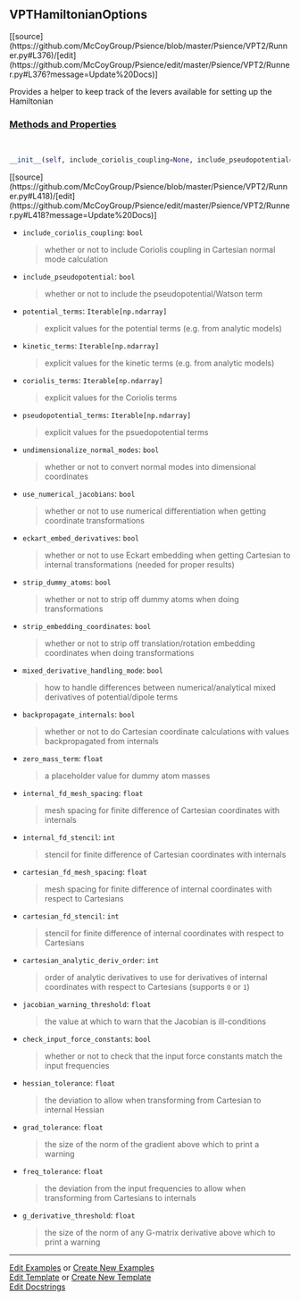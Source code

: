 ## <a id="Psience.VPT2.Runner.VPTHamiltonianOptions">VPTHamiltonianOptions</a> 
<div class="docs-source-link" markdown="1">
[[source](https://github.com/McCoyGroup/Psience/blob/master/Psience/VPT2/Runner.py#L376)/[edit](https://github.com/McCoyGroup/Psience/edit/master/Psience/VPT2/Runner.py#L376?message=Update%20Docs)]
</div>

Provides a helper to keep track of the levers available for
setting up the Hamiltonian

<div class="collapsible-section">
 <div class="collapsible-section collapsible-section-header" markdown="1">
 
### <a class="collapse-link" data-toggle="collapse" href="#methods">Methods and Properties</a> <a class="float-right" data-toggle="collapse" href="#methods"><i class="fa fa-chevron-down"></i></a>

 </div>
 <div class="collapsible-section collapsible-section-body collapse" id="methods" markdown="1">

<a id="Psience.VPT2.Runner.VPTHamiltonianOptions.__init__" class="docs-object-method">&nbsp;</a> 
```python
__init__(self, include_coriolis_coupling=None, include_pseudopotential=None, potential_terms=None, kinetic_terms=None, coriolis_terms=None, pseudopotential_terms=None, dipole_terms=None, dipole_derivatives=None, undimensionalize_normal_modes=None, use_numerical_jacobians=None, eckart_embed_derivatives=None, eckart_embed_planar_ref_tolerance=None, strip_dummy_atoms=None, strip_embedding_coordinates=None, mixed_derivative_handling_mode=None, backpropagate_internals=None, direct_propagate_cartesians=None, zero_mass_term=None, internal_fd_mesh_spacing=None, internal_fd_stencil=None, cartesian_fd_mesh_spacing=None, cartesian_fd_stencil=None, cartesian_analytic_deriv_order=None, internal_by_cartesian_order=None, cartesian_by_internal_order=None, jacobian_warning_threshold=None, check_input_force_constants=None, hessian_tolerance=None, grad_tolerance=None, freq_tolerance=None, g_derivative_threshold=None, gmatrix_tolerance=None, use_internal_modes=None): 
```
<div class="docs-source-link" markdown="1">
[[source](https://github.com/McCoyGroup/Psience/blob/master/Psience/VPT2/Runner.py#L418)/[edit](https://github.com/McCoyGroup/Psience/edit/master/Psience/VPT2/Runner.py#L418?message=Update%20Docs)]
</div>


- `include_coriolis_coupling`: `bool`
    >whether or not to include Coriolis coupling in Cartesian normal mode calculation
- `include_pseudopotential`: `bool`
    >whether or not to include the pseudopotential/Watson term
- `potential_terms`: `Iterable[np.ndarray]`
    >explicit values for the potential terms (e.g. from analytic models)
- `kinetic_terms`: `Iterable[np.ndarray]`
    >explicit values for the kinetic terms (e.g. from analytic models)
- `coriolis_terms`: `Iterable[np.ndarray]`
    >explicit values for the Coriolis terms
- `pseudopotential_terms`: `Iterable[np.ndarray]`
    >explicit values for the psuedopotential terms
- `undimensionalize_normal_modes`: `bool`
    >whether or not to convert normal modes into dimensional coordinates
- `use_numerical_jacobians`: `bool`
    >whether or not to use numerical differentiation when getting coordinate transformations
- `eckart_embed_derivatives`: `bool`
    >whether or not to use Eckart embedding when getting Cartesian to internal transformations (needed for proper results)
- `strip_dummy_atoms`: `bool`
    >whether or not to strip off dummy atoms when doing transformations
- `strip_embedding_coordinates`: `bool`
    >whether or not to strip off translation/rotation embedding coordinates when doing transformations
- `mixed_derivative_handling_mode`: `bool`
    >how to handle differences between numerical/analytical mixed derivatives of potential/dipole terms
- `backpropagate_internals`: `bool`
    >whether or not to do Cartesian coordinate calculations with values backpropagated from internals
- `zero_mass_term`: `float`
    >a placeholder value for dummy atom masses
- `internal_fd_mesh_spacing`: `float`
    >mesh spacing for finite difference of Cartesian coordinates with internals
- `internal_fd_stencil`: `int`
    >stencil for finite difference of Cartesian coordinates with internals
- `cartesian_fd_mesh_spacing`: `float`
    >mesh spacing for finite difference of internal coordinates with respect to Cartesians
- `cartesian_fd_stencil`: `int`
    >stencil for finite difference of internal coordinates with respect to Cartesians
- `cartesian_analytic_deriv_order`: `int`
    >order of analytic derivatives to use for derivatives of internal coordinates with respect to Cartesians (supports `0` or `1`)
- `jacobian_warning_threshold`: `float`
    >the value at which to warn that the Jacobian is ill-conditions
- `check_input_force_constants`: `bool`
    >whether or not to check that the input force constants match the input frequencies
- `hessian_tolerance`: `float`
    >the deviation to allow when transforming from Cartesian to internal Hessian
- `grad_tolerance`: `float`
    >the size of the norm of the gradient above which to print a warning
- `freq_tolerance`: `float`
    >the deviation from the input frequencies to allow when transforming from Cartesians to internals
- `g_derivative_threshold`: `float`
    >the size of the norm of any G-matrix derivative above which to print a warning

 </div>
</div>




___

[Edit Examples](https://github.com/McCoyGroup/Psience/edit/gh-pages/ci/examples/Psience/VPT2/Runner/VPTHamiltonianOptions.md) or 
[Create New Examples](https://github.com/McCoyGroup/Psience/new/gh-pages/?filename=ci/examples/Psience/VPT2/Runner/VPTHamiltonianOptions.md) <br/>
[Edit Template](https://github.com/McCoyGroup/Psience/edit/gh-pages/ci/docs/Psience/VPT2/Runner/VPTHamiltonianOptions.md) or 
[Create New Template](https://github.com/McCoyGroup/Psience/new/gh-pages/?filename=ci/docs/templates/Psience/VPT2/Runner/VPTHamiltonianOptions.md) <br/>
[Edit Docstrings](https://github.com/McCoyGroup/Psience/edit/master/Psience/VPT2/Runner.py#L376?message=Update%20Docs)